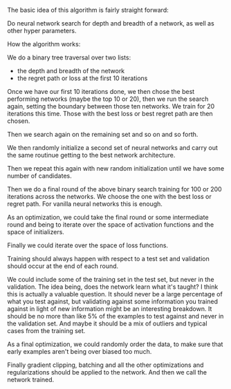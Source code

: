 The basic idea of this algorithm is fairly straight forward:

Do neural network search for depth and breadth of a network, as well as other hyper parameters.

How the algorithm works:

We do a binary tree traversal over two lists:
* the depth and breadth of the network
* the regret path or loss at the first 10 iterations

Once we have our first 10 iterations done, we then chose the best performing networks (maybe the top 10 or 20), then we run the search again, setting the boundary between those ten networks.  We train for 20 iterations this time.  Those with the best loss or best regret path are then chosen.

Then we search again on the remaining set and so on and so forth.

We then randomly initialize a second set of neural networks and carry out the same routinue getting to the best network architecture.

Then we repeat this again with new random initialization until we have some number of candidates.

Then we do a final round of the above binary search training for 100 or 200 iterations across the networks.  We choose the one with the best loss or regret path.  For vanilla neural networks this is enough.

As an optimization, we could take the final round or some intermediate round and being to iterate over the space of activation functions and the space of initializers.

Finally we could iterate over the space of loss functions.

Training should always happen with respect to a test set and validation should occur at the end of each round.

We could include some of the training set in the test set, but never in the validation.  The idea being, does the network learn what it's taught?  I think this is actually a valuable question.  It should never be a large percentage of what you test against, but validating against some information you trained against in light of new information might be an interesting breakdown.  It should be no more than like 5% of the examples to test against and never in the validation set.  And maybe it should be a mix of outliers and typical cases from the training set.

As a final optimization, we could randomly order the data, to make sure that early examples aren't being over biased too much.

Finally gradient clipping, batching and all the other optimizations and regularizations should be applied to the network.  And then we call the network trained.


